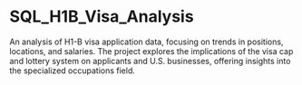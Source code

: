# SQL_H1B_Visa_Analysis
An analysis of H1-B visa application data, focusing on trends in positions, locations, and salaries. The project explores the implications of the visa cap and lottery system on applicants and U.S. businesses, offering insights into the specialized occupations field.
